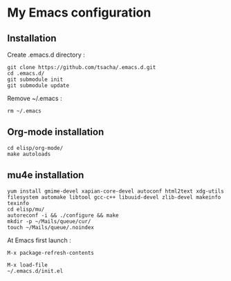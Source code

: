 # My Emacs configuration

## Installation

Create .emacs.d directory :

```
git clone https://github.com/tsacha/.emacs.d.git
cd .emacs.d/
git submodule init
git submodule update
```

Remove ~/.emacs :

```
rm ~/.emacs
```

## Org-mode installation

```
cd elisp/org-mode/
make autoloads
```

## mu4e installation

```
yum install gmime-devel xapian-core-devel autoconf html2text xdg-utils filesystem automake libtool gcc-c++ libuuid-devel zlib-devel makeinfo texinfo
cd elisp/mu/
autoreconf -i && ./configure && make
mkdir -p ~/Mails/queue/cur/
touch ~/Mails/queue/.noindex
```

At Emacs first launch :

```
M-x package-refresh-contents

M-x load-file
~/.emacs.d/init.el
```




